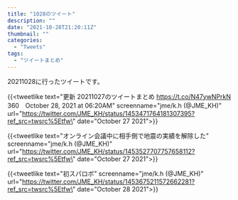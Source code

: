 ```yaml
---
title: "1028のツイート"
description: ""
date: "2021-10-28T21:20:11Z"
thumbnail: ""
categories:
  - "Tweets"
tags:
  - "ツイートまとめ"
---
```

20211028に行ったツイートです。
<!--more-->
{{<tweetlike text=\"更新 20211027のツイートまとめ https://t.co/N47ywNPrkN 360　October 28, 2021 at 06:20AM\" screenname=\"jme/k.h (@JME_KH)\" url=\"https://twitter.com/JME_KH/status/1453471764181307395?ref_src=twsrc%5Etfw\" date=\"October 27 2021\">}}

{{<tweetlike text=\"オンライン会議中に相手側で地震の実績を解除した\" screenname=\"jme/k.h (@JME_KH)\" url=\"https://twitter.com/JME_KH/status/1453527707757658112?ref_src=twsrc%5Etfw\" date=\"October 27 2021\">}}

{{<tweetlike text=\"初スパロボ\" screenname=\"jme/k.h (@JME_KH)\" url=\"https://twitter.com/JME_KH/status/1453675211572662281?ref_src=twsrc%5Etfw\" date=\"October 28 2021\">}}

